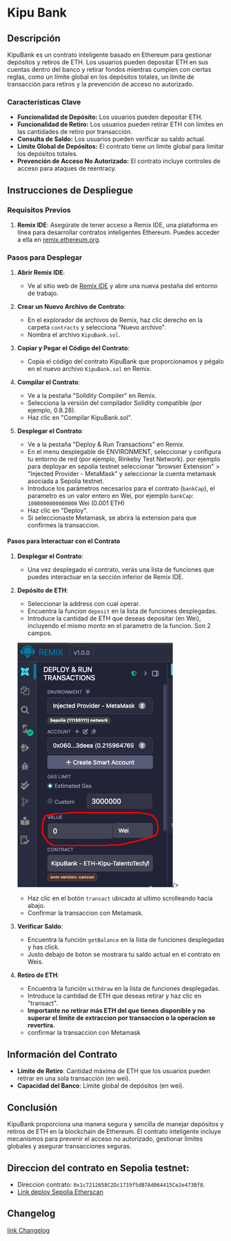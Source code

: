 # Kipu Bank

## Descripción

KipuBank es un contrato inteligente basado en Ethereum para gestionar depósitos y retiros de ETH. Los usuarios pueden depositar ETH en sus cuentas dentro del banco y retirar fondos mientras cumplen con ciertas reglas, como un límite global en los depósitos totales, un límite de transacción para retiros y la prevención de acceso no autorizado.

### Características Clave
- **Funcionalidad de Depósito:** Los usuarios pueden depositar ETH.
- **Funcionalidad de Retiro:** Los usuarios pueden retirar ETH con límites en las cantidades de retiro por transacción.
- **Consulta de Saldo:** Los usuarios pueden verificar su saldo actual.
- **Límite Global de Depósitos:** El contrato tiene un límite global para limitar los depósitos totales.
- **Prevención de Acceso No Autorizado:** El contrato incluye controles de acceso para ataques de reentracy.

## Instrucciones de Despliegue

### Requisitos Previos
1. **Remix IDE**: Asegúrate de tener acceso a Remix IDE, una plataforma en línea para desarrollar contratos inteligentes Ethereum. Puedes acceder a ella en [remix.ethereum.org](https://remix.ethereum.org/).

### Pasos para Desplegar

1. **Abrir Remix IDE**:
   - Ve al sitio web de [Remix IDE](https://remix.ethereum.org/) y abre una nueva pestaña del entorno de trabajo.

2. **Crear un Nuevo Archivo de Contrato**:
   - En el explorador de archivos de Remix, haz clic derecho en la carpeta `contracts` y selecciona "Nuevo archivo".
   - Nombra el archivo `KipuBank.sol`.

3. **Copiar y Pegar el Código del Contrato**:
   - Copia el código del contrato KipuBank que proporcionamos y pégalo en el nuevo archivo `KipuBank.sol` en Remix.

4. **Compilar el Contrato**:
   - Ve a la pestaña "Solidity Compiler" en Remix.
   - Selecciona la versión del compilador Solidity compatible (por ejemplo, 0.8.28).
   - Haz clic en "Compilar KipuBank.sol".

5. **Desplegar el Contrato**:
   - Ve a la pestaña "Deploy & Run Transactions" en Remix.
   - En el menu desplegable de ENVIRONMENT, seleccionar y configura tu entorno de red (por ejemplo, Rinkeby Test Network). por ejemplo para deployar en sepolia testnet seleccionar "browser Extension" > "Injected Provider - MetaMask" y seleccionar la cuenta metamask asociada a Sepolia testnet.
   - Introduce los parámetros necesarios para el contrato (`bankCap`), el parametro es un valor entero en Wei, por ejemplo `bankCap`: `1000000000000000` Wei (0.001 ETH) 
   - Haz clic en "Deploy".
   - Si seleccionaste Metamask, se abrira la extension para que confirmes la transaccion.

#### Pasos para Interactuar con el Contrato

1. **Desplegar el Contrato**:
   - Una vez desplegado el contrato, verás una lista de funciones que puedes interactuar en la sección inferior de Remix IDE.

2. **Depósito de ETH**:
   - Seleccionar la address con cual operar.
   - Encuentra la funcion `deposit` en la lista de funciones desplegadas.
   - Introduce la cantidad de ETH que deseas depositar (en Wei), incluyendo el mismo monto en el parametro de la funcion. Son 2 campos.

   <img src="./assets/remix_interacciones_contrato.png" alt="">/>
   - Haz clic en el botón `transact` ubicado al ultimo scrolleando hacia abajo.
   - Confirmar la transaccion con Metamask.

3. **Verificar Saldo**:
   - Encuentra la función `getBalance` en la lista de funciones desplegadas y has click.
   - Justo debajo de boton se mostrara tu saldo actual en el contrato en Weis.

4. **Retiro de ETH**:
   - Encuentra la función `withdraw` en la lista de funciones desplegadas.
   - Introduce la cantidad de ETH que deseas retirar y haz clic en "transact".
   - <b>Importante no retirar más ETH del que tienes disponible y no superar el limite de extraccion por transaccion o la operacion se revertira.</b>
   - confirmar la transaccion con Metamask

## Información del Contrato

- **Límite de Retiro**: Cantidad máxima de ETH que los usuarios pueden retirar en una sola transacción (en wei).
- **Capacidad del Banco**: Límite global de depósitos (en wei).

## Conclusión

KipuBank proporciona una manera segura y sencilla de manejar depósitos y retiros de ETH en la blockchain de Ethereum. El contrato inteligente incluye mecanismos para prevenir el acceso no autorizado, gestionar límites globales y asegurar transacciones seguras.

## Direccion del contrato en Sepolia testnet:
- Direccion contrato: `0x1c7212658C2Dc1719f5dB7Ad064415Ce2e473Bf8`.
- [Link deploy Sepolia Etherscan](https://sepolia.etherscan.io/address/0x1c7212658c2dc1719f5db7ad064415ce2e473bf8)

## Changelog

[link Changelog](CHANGELOG.md)